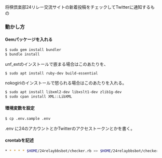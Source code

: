 将棋倶楽部24リレー交流サイトの新着投稿をチェックしてTwitterに通知するもの

### 動かし方

#### Gemパッケージを入れる

```sh
$ sudo gem install bundler
$ bundle install
```

unf_extのインストールで嵌まる場合はこのあたりを、
```
$ sudo apt install ruby-dev build-essential
```

nokogiriのインストールで怒られる場合はこのあたりを入れる。
```sh
$ sudo apt install libxml2-dev libxslt1-dev zlib1g-dev
$ sudo cpan install XML::LibXML
```

#### 環境変数を設定

```sh
$ cp .env.sample .env
```
.env に24のアカウントとかTwitterのアクセストークンとかを書く。

#### crontabを記述

```sh
* * * * * $HOME/24relaybbsbot/checker.rb >> $HOME/24relaybbsbot/checker.log 2>&1
```
